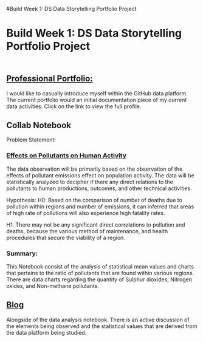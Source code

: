 #Build Week 1: DS Data Storytelling Portfolio Project
<!DOCTYPE HTML>
<html>
<head>
  <h1> Build Week 1: DS Data Storytelling Portfolio Project </h1>
 <header>
  </header>
</head>

<body>


<p><a href = "index.html"> <h2>Professional Portfolio:</h3> </p></a>
<p>I would like to casually introduce myself within the GitHub data platform. The current portfolio would an initial documentation piece of my current data activities. Click on the link to view the full profile. </p>
<p><h2>Collab Notebook</h2></p>
<p>Problem Statement:</p>
  
<p><a href = "Pollution_Emmission_Effects_on_Population_ActivityDSPT9.ipynb"><h3>Effects on Pollutants on Human Activity</h3></a></p>
<p>The data observation will be primarily based on the observation of the effects of pollutant emissions effect on population activity. The data will be statistically analyzed to decipher if there any direct relations to the pollutants to human productions, outcomes, and other technical activities. 

Hypothesis:
H0: Based on the comparison of number of deaths due to pollution within regions and number of emissions, it can inferred that areas of high rate of pollutions will also experience high fatality rates.

H1: There may not be any significant direct correlations to pollution and deaths, because the various method of maintenance, and health procedures that secure the viability of a region.</p>
<p><h3>Summary:</h3></p>
<p> This Notebook consist of the analysis of statistical mean values and charts that pertains to the ratio of pollutants that are found within various regions. There are data charts regarding the quantity of Sulphur dioxides, Nitrogen oxides, and Non-methane pollutants.

</p>

<p><a href ="pollution_blog.html "><h2> Blog </h2></a></p>
<p> Alongside of the data analysis notebook. There is an active discussion of the elements being observed and the statistical values that are derived from the data platform being studied. </p>
  
  
  
  
</body>
  
</html>
